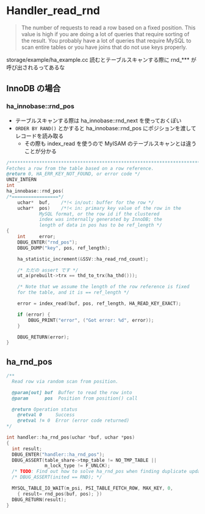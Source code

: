# Handler_read_rnd

> The number of requests to read a row based on a fixed position. This value is high if you are doing a lot of queries that require sorting of the result. You probably have a lot of queries that require MySQL to scan entire tables or you have joins that do not use keys properly.

storage/example/ha_example.cc 読むとテーブルスキャンする際に rnd_*** が呼び出されるってあるな

## InnoDB の場合

### ha_innobase::rnd_pos

 * テーブルスキャンする際は ha_innobase::rnd_next を使っておくぽい
 * `ORDER BY RAND()` とかすると ha_innobase::rnd_pos にポジションを渡してレコードを読み取る
   * その際も index_read を使うので MyISAM のテーブルスキャンとは違うことが分かる

```c
/**********************************************************************//**
Fetches a row from the table based on a row reference.
@return	0, HA_ERR_KEY_NOT_FOUND, or error code */
UNIV_INTERN
int
ha_innobase::rnd_pos(
/*=================*/
	uchar*	buf,	/*!< in/out: buffer for the row */
	uchar*	pos)	/*!< in: primary key value of the row in the
			MySQL format, or the row id if the clustered
			index was internally generated by InnoDB; the
			length of data in pos has to be ref_length */
{
	int		error;
	DBUG_ENTER("rnd_pos");
	DBUG_DUMP("key", pos, ref_length);

	ha_statistic_increment(&SSV::ha_read_rnd_count);

    /* ただの assert です */
	ut_a(prebuilt->trx == thd_to_trx(ha_thd()));

	/* Note that we assume the length of the row reference is fixed
	for the table, and it is == ref_length */

	error = index_read(buf, pos, ref_length, HA_READ_KEY_EXACT);

	if (error) {
		DBUG_PRINT("error", ("Got error: %d", error));
	}

	DBUG_RETURN(error);
}
```

## ha_rnd_pos

```c
/**
  Read row via random scan from position.

  @param[out] buf  Buffer to read the row into
  @param      pos  Position from position() call

  @return Operation status
    @retval 0     Success
    @retval != 0  Error (error code returned)
*/

int handler::ha_rnd_pos(uchar *buf, uchar *pos)
{
  int result;
  DBUG_ENTER("handler::ha_rnd_pos");
  DBUG_ASSERT(table_share->tmp_table != NO_TMP_TABLE ||
              m_lock_type != F_UNLCK);
  /* TODO: Find out how to solve ha_rnd_pos when finding duplicate update. */
  /* DBUG_ASSERT(inited == RND); */

  MYSQL_TABLE_IO_WAIT(m_psi, PSI_TABLE_FETCH_ROW, MAX_KEY, 0,
    { result= rnd_pos(buf, pos); })
  DBUG_RETURN(result);
}
```

```
